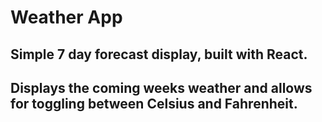 # Weather App

## Simple 7 day forecast display, built with React.

## Displays the coming weeks weather and allows for toggling between Celsius and Fahrenheit.
